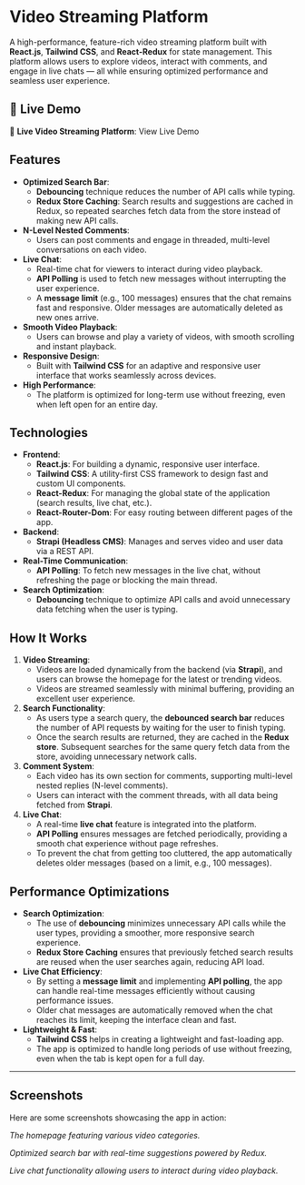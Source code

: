 # Video Streaming Platform

A high-performance, feature-rich video streaming platform built with **React.js**, **Tailwind CSS**, and **React-Redux** for state management. This platform allows users to explore videos, interact with comments, and engage in live chats — all while ensuring optimized performance and seamless user experience.



## 🚀 Live Demo

🎥 **Live Video Streaming Platform**: View Live Demo





## Features

- **Optimized Search Bar**:
    - **Debouncing** technique reduces the number of API calls while typing.
    - **Redux Store Caching**: Search results and suggestions are cached in Redux, so repeated searches fetch data from the store instead of making new API calls.
- **N-Level Nested Comments**:
    - Users can post comments and engage in threaded, multi-level conversations on each video.
- **Live Chat**:
    - Real-time chat for viewers to interact during video playback.
    - **API Polling** is used to fetch new messages without interrupting the user experience.
    - A **message limit** (e.g., 100 messages) ensures that the chat remains fast and responsive. Older messages are automatically deleted as new ones arrive.
- **Smooth Video Playback**:
    - Users can browse and play a variety of videos, with smooth scrolling and instant playback.
- **Responsive Design**:
    - Built with **Tailwind CSS** for an adaptive and responsive user interface that works seamlessly across devices.
- **High Performance**:
    - The platform is optimized for long-term use without freezing, even when left open for an entire day.



## Technologies

- **Frontend**:
    - **React.js**: For building a dynamic, responsive user interface.
    - **Tailwind CSS**: A utility-first CSS framework to design fast and custom UI components.
    - **React-Redux**: For managing the global state of the application (search results, live chat, etc.).
    - **React-Router-Dom**: For easy routing between different pages of the app.
- **Backend**:
    - **Strapi (Headless CMS)**: Manages and serves video and user data via a REST API.
- **Real-Time Communication**:
    - **API Polling**: To fetch new messages in the live chat, without refreshing the page or blocking the main thread.
- **Search Optimization**:
    - **Debouncing** technique to optimize API calls and avoid unnecessary data fetching when the user is typing.



## How It Works

1. **Video Streaming**:
    - Videos are loaded dynamically from the backend (via **Strapi**), and users can browse the homepage for the latest or trending videos.
    - Videos are streamed seamlessly with minimal buffering, providing an excellent user experience.
2. **Search Functionality**:
    - As users type a search query, the **debounced search bar** reduces the number of API requests by waiting for the user to finish typing.
    - Once the search results are returned, they are cached in the **Redux store**. Subsequent searches for the same query fetch data from the store, avoiding unnecessary network calls.
3. **Comment System**:
    - Each video has its own section for comments, supporting multi-level nested replies (N-level comments).
    - Users can interact with the comment threads, with all data being fetched from **Strapi**.
4. **Live Chat**:
    - A real-time **live chat** feature is integrated into the platform.
    - **API Polling** ensures messages are fetched periodically, providing a smooth chat experience without page refreshes.
    - To prevent the chat from getting too cluttered, the app automatically deletes older messages (based on a limit, e.g., 100 messages).



## Performance Optimizations

- **Search Optimization**:
    - The use of **debouncing** minimizes unnecessary API calls while the user types, providing a smoother, more responsive search experience.
    - **Redux Store Caching** ensures that previously fetched search results are reused when the user searches again, reducing API load.
- **Live Chat Efficiency**:
    - By setting a **message limit** and implementing **API polling**, the app can handle real-time messages efficiently without causing performance issues.
    - Older chat messages are automatically removed when the chat reaches its limit, keeping the interface clean and fast.
- **Lightweight & Fast**:
    - **Tailwind CSS** helps in creating a lightweight and fast-loading app.
    - The app is optimized to handle long periods of use without freezing, even when the tab is kept open for a full day.

---

## Screenshots

Here are some screenshots showcasing the app in action:

*The homepage featuring various video categories.*

*Optimized search bar with real-time suggestions powered by Redux.*

*Live chat functionality allowing users to interact during video playback.*